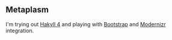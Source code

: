 Metaplasm
---------

I'm trying out [Hakyll 4](http://jaspervdj.be/hakyll/)
and playing with [Bootstrap](http://twitter.github.com/bootstrap/)
and [Modernizr](http://modernizr.com/) integration.

